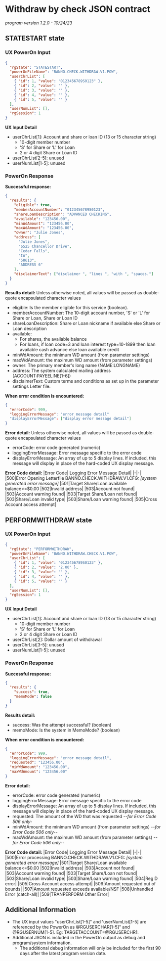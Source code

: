 # Withdraw by check JSON contract

_program version 1.2.0 - 10/24/23_

## STATESTART state

### UX PowerOn Input

```json
{
  "rgState": "STATESTART",
  "powerOnFileName": "BANNO.CHECK.WITHDRAW.V1.POW",
  "userChrList": [
    { "id": 1, "value": "0123456789S0123" },
    { "id": 2, "value": "" },
    { "id": 3, "value": "" },
    { "id": 4, "value": "" },
    { "id": 5, "value": "" }
  ],
  "userNumList": [],
  "rgSession": 1
}
```

**UX Input Detail**

- userChrList[1]: Account and share or loan ID (13 or 15 character string)
  - 10-digit member number
  - 'S' for Share or 'L' for Loan
  - 2 or 4 digit Share or Loan ID
- userChrList[2-5]: unused
- userNumList[1-5]: unused

### PowerOn Response

**Successful response:**

```json
{
  "results": {
    "eligible": true,
    "memberAccountNumber": "0123456789S0123",
    "shareLoanDescription": "ADVANCED CHECKING",
    "available": "123456.00",
    "minWdAmount": "123456.00",
    "maxWdAmount": "123456.00",
    "owner": "Julie Jones",
    "address": [
      "Julie Jones",
      "6525 Chancellor Drive",
      "Cedar Falls",
      "IA",
      "50613",
      "ADDRESS 6"
    ],
    "disclaimerText": ["disclaimer ", "lines ", "with ", "spaces."]
  }
}
```

**Results detail:**
Unless otherwise noted, all values will be passed as double-quote encapsulated character values

- eligible: Is the member eligible for this service (boolean).
- memberAccountNumber: The 10-digit account number, 'S' or 'L' for Share or Loan, Share or Loan ID
- shareLoanDescription: Share or Loan nickname if available else Share or Loan description
- available:
  - For shares, the available balance
  - For loans, if loan code=3 and loan interest type=10-1899 then loan available cash advance else loan available credit
- minWdAmount: the minimum WD amount (from parameter settings)
- maxWdAmount: the maximum WD amount (from parameter settings)
- owner: The primary member's long name (NAME:LONGNAME)
- address: The system calculated mailing address (ACCOUNT:PAYEELINE[1-6])
- disclaimerText: Custom terms and conditions as set up in the parameter settings Letter file.

**When error condition is encountered:**

```json
{
  "errorCode": 999,
  "loggingErrorMessage": "error message detail"
  "displayErrorMessage": ["display error message detail"]
}
```

**Error detail:**
Unless otherwise noted, all values will be passed as double-quote encapsulated character values

- errorCode: error code generated (numeric)
- loggingErrorMessage: Error message specific to the error code
- displayErrorMessage: An array of up to 5 display lines. If included, this message will display in place of the hard-coded UX display message.

**Error Code detail:**
|Error Code| Logging Error Message Detail|
|-|-|
|500|Error Opening Letterfile BANNO.CHECK.WITHDRAW.V1.CFG: _[system generated error message]_
|501|Target Share/Loan available balance<=$0.00
|502|Invalid address|
|503|Account not found|
|503|Account warning found|
|503|Target Share/Loan not found|
|503|Share/Loan invalid type|
|503|Share/Loan warning found|
|505|Cross Account access attempt|

## PERFORMWITHDRAW state

### UX PowerOn Input

```json
{
  "rgState": "PERFORMWITHDRAW",
  "powerOnFileName": "BANNO.WITHDRAW.CHECK.V1.POW",
  "userChrList": [
    { "id": 1, "value": "0123456789S0123" },
    { "id": 2, "value": "2.00" },
    { "id": 3, "value": "" },
    { "id": 4, "value": "" },
    { "id": 5, "value": "" }
  ],
  "userNumList": [],
  "rgSession": 1
}
```

**UX Input Detail**

- userChrList[1]: Account and share or loan ID (13 or 15 character string)
  - 10-digit member number
  - 'S' for Share or 'L' for Loan
  - 2 or 4 digit Share or Loan ID
- userChrList[2]: Dollar amount of withdrawal
- userChrList[3-5]: unused
- userNumList[1-5]: unused

### PowerOn Response

**Successful response:**

```json
{
  "results": {
    "success": true,
    "memoMode": false
  }
}
```

**Results detail:**

- success: Was the attempt successful? (boolean)
- memoMode: Is the system in MemoMode? (boolean)

**When error condition is encountered:**

```json
{
  "errorCode": 999,
  "loggingErrorMessage": "error message detail",
  "requested": "123456.00",
  "minWdAmount": "123456.00",
  "maxWdAmount": "123456.00"
}
```

**Error detail:**

- errorCode: error code generated (numeric)
- loggingErrorMessage: Error message specific to the error code
- displayErrorMessage: An array of up to 5 display lines. If included, this message will display in place of the hard-coded UX display message.
- requested: The amount of the WD that was requested *--for Error Code 506 only-*
- minWdAmount: the minimum WD amount (from parameter settings) *--for Error Code 506 only--*
- maxWdAmount: the maximum WD amount (from parameter settings) *--for Error Code 506 only--*

**Error Code detail:**
|Error Code| Logging Error Message Detail|
|-|-|
|500|Error processing BANNO.CHECK.WITHDRAW.V1.CFG: _[system generated error message]_
|501|Target Share/Loan available balance<=$0.00
|502|Invalid address|
|503|Account not found|
|503|Account warning found|
|503|Target Share/Loan not found|
|503|Share/Loan invalid type|
|503|Share/Loan warning found|
|504|Reg D error|
|505|Cross Account access attempt|
|506|Amount requested out of bounds|
|507|Amount requested exceeds available/NSF
|508|Unhandled Error (catch-all)|
|509|TRANPERFORM Other Error|

## Additional Information

- The UX input values "userChrList[1-5]" and 'userNumList[1-5] are referenced by the PowerOn as @RGUSERCHAR[1-5]" and @RGUSERNUM[1-5]. Eg: TARGETACCOUNT=@RGUSERCHR1.
- Additional JSON is included in the PowerOn output as debug and program/system information.
  - The additional debug information will only be included for the first 90 days after the latest program version date.
